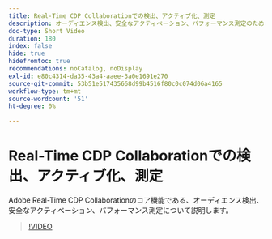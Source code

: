 ```yaml
---
title: Real-Time CDP Collaborationでの検出、アクティブ化、測定
description: オーディエンス検出、安全なアクティベーション、パフォーマンス測定のための、Adobe Real-Time CDP Collaborationのコア機能について説明します。
doc-type: Short Video
duration: 180
index: false
hide: true
hidefromtoc: true
recommendations: noCatalog, noDisplay
exl-id: e80c4314-da35-43a4-aaee-3a0e1691e270
source-git-commit: 53b51e517435668d99b4516f80c0c074d06a4165
workflow-type: tm+mt
source-wordcount: '51'
ht-degree: 0%

---
```


# Real-Time CDP Collaborationでの検出、アクティブ化、測定

Adobe Real-Time CDP Collaborationのコア機能である、オーディエンス検出、安全なアクティベーション、パフォーマンス測定について説明します。

<!-- 72_OS511_3442426_179_discover-activate-and-measure-with-realtime-cdp-collaboration -->
>[!VIDEO](https://video.tv.adobe.com/v/3458275/?learn=on&enablevpops=true)

